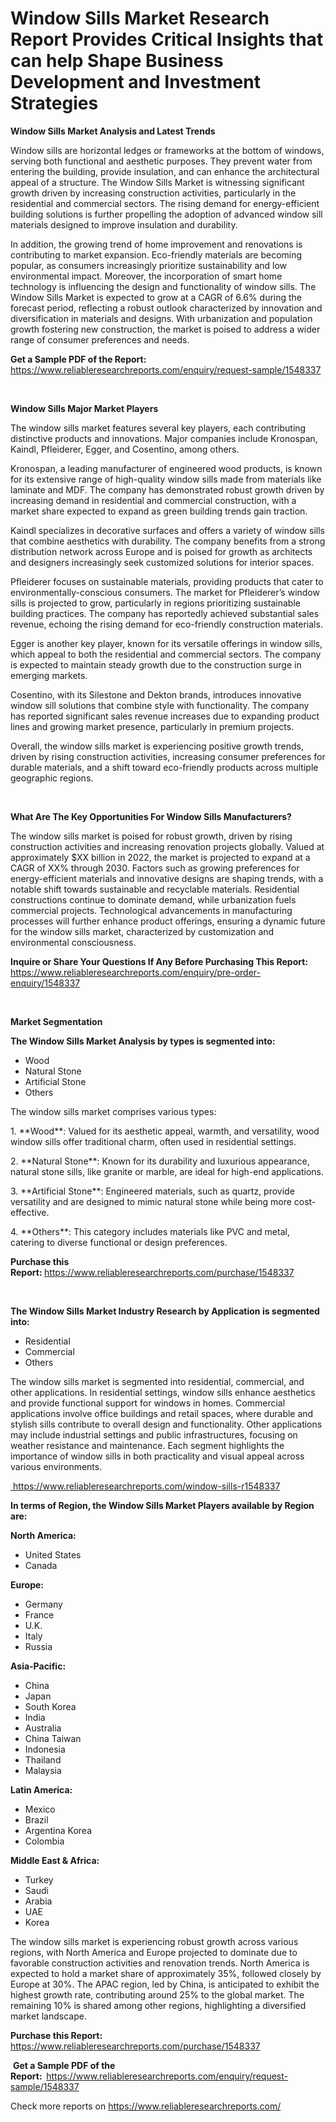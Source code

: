 <p><h1>Window Sills Market Research Report Provides Critical Insights that can help Shape Business Development and Investment Strategies</h1></p><p><strong>Window Sills Market Analysis and Latest Trends</strong></p>
<p><p>Window sills are horizontal ledges or frameworks at the bottom of windows, serving both functional and aesthetic purposes. They prevent water from entering the building, provide insulation, and can enhance the architectural appeal of a structure. The Window Sills Market is witnessing significant growth driven by increasing construction activities, particularly in the residential and commercial sectors. The rising demand for energy-efficient building solutions is further propelling the adoption of advanced window sill materials designed to improve insulation and durability.</p><p>In addition, the growing trend of home improvement and renovations is contributing to market expansion. Eco-friendly materials are becoming popular, as consumers increasingly prioritize sustainability and low environmental impact. Moreover, the incorporation of smart home technology is influencing the design and functionality of window sills. The Window Sills Market is expected to grow at a CAGR of 6.6% during the forecast period, reflecting a robust outlook characterized by innovation and diversification in materials and designs. With urbanization and population growth fostering new construction, the market is poised to address a wider range of consumer preferences and needs.</p></p>
<p><strong>Get a Sample PDF of the Report:&nbsp;</strong> <a href="https://www.reliableresearchreports.com/enquiry/request-sample/1548337?utm_campaign=2208&utm_medium=2&utm_source=Github&utm_content=ia&utm_term=05042025&utm_id=window-sills">https://www.reliableresearchreports.com/enquiry/request-sample/1548337</a></p>
<p>&nbsp;</p>
<p><strong>Window Sills Major Market Players</strong></p>
<p><p>The window sills market features several key players, each contributing distinctive products and innovations. Major companies include Kronospan, Kaindl, Pfleiderer, Egger, and Cosentino, among others.</p><p>Kronospan, a leading manufacturer of engineered wood products, is known for its extensive range of high-quality window sills made from materials like laminate and MDF. The company has demonstrated robust growth driven by increasing demand in residential and commercial construction, with a market share expected to expand as green building trends gain traction.</p><p>Kaindl specializes in decorative surfaces and offers a variety of window sills that combine aesthetics with durability. The company benefits from a strong distribution network across Europe and is poised for growth as architects and designers increasingly seek customized solutions for interior spaces.</p><p>Pfleiderer focuses on sustainable materials, providing products that cater to environmentally-conscious consumers. The market for Pfleiderer’s window sills is projected to grow, particularly in regions prioritizing sustainable building practices. The company has reportedly achieved substantial sales revenue, echoing the rising demand for eco-friendly construction materials.</p><p>Egger is another key player, known for its versatile offerings in window sills, which appeal to both the residential and commercial sectors. The company is expected to maintain steady growth due to the construction surge in emerging markets.</p><p>Cosentino, with its Silestone and Dekton brands, introduces innovative window sill solutions that combine style with functionality. The company has reported significant sales revenue increases due to expanding product lines and growing market presence, particularly in premium projects.</p><p>Overall, the window sills market is experiencing positive growth trends, driven by rising construction activities, increasing consumer preferences for durable materials, and a shift toward eco-friendly products across multiple geographic regions.</p></p>
<p>&nbsp;</p>
<p><strong>What Are The Key Opportunities For Window Sills Manufacturers?</strong></p>
<p><p>The window sills market is poised for robust growth, driven by rising construction activities and increasing renovation projects globally. Valued at approximately $XX billion in 2022, the market is projected to expand at a CAGR of XX% through 2030. Factors such as growing preferences for energy-efficient materials and innovative designs are shaping trends, with a notable shift towards sustainable and recyclable materials. Residential constructions continue to dominate demand, while urbanization fuels commercial projects. Technological advancements in manufacturing processes will further enhance product offerings, ensuring a dynamic future for the window sills market, characterized by customization and environmental consciousness.</p></p>
<p><strong>Inquire or Share Your Questions If Any Before Purchasing This Report:</strong> <a href="https://www.reliableresearchreports.com/enquiry/pre-order-enquiry/1548337?utm_campaign=2208&utm_medium=2&utm_source=Github&utm_content=ia&utm_term=05042025&utm_id=window-sills">https://www.reliableresearchreports.com/enquiry/pre-order-enquiry/1548337</a></p>
<p>&nbsp;</p>
<p><strong>Market Segmentation</strong></p>
<p><strong>The Window Sills Market Analysis by types is segmented into:</strong></p>
<p><ul><li>Wood</li><li>Natural Stone</li><li>Artificial Stone</li><li>Others</li></ul></p>
<p><p>The window sills market comprises various types: </p><p>1. **Wood**: Valued for its aesthetic appeal, warmth, and versatility, wood window sills offer traditional charm, often used in residential settings. </p><p>2. **Natural Stone**: Known for its durability and luxurious appearance, natural stone sills, like granite or marble, are ideal for high-end applications.</p><p>3. **Artificial Stone**: Engineered materials, such as quartz, provide versatility and are designed to mimic natural stone while being more cost-effective.</p><p>4. **Others**: This category includes materials like PVC and metal, catering to diverse functional or design preferences.</p></p>
<p><strong>Purchase this Report:&nbsp;</strong><a href="https://www.reliableresearchreports.com/purchase/1548337?utm_campaign=2208&utm_medium=2&utm_source=Github&utm_content=ia&utm_term=05042025&utm_id=window-sills">https://www.reliableresearchreports.com/purchase/1548337</a></p>
<p>&nbsp;</p>
<p><strong>The Window Sills Market Industry Research by Application is segmented into:</strong></p>
<p><ul><li>Residential</li><li>Commercial</li><li>Others</li></ul></p>
<p><p>The window sills market is segmented into residential, commercial, and other applications. In residential settings, window sills enhance aesthetics and provide functional support for windows in homes. Commercial applications involve office buildings and retail spaces, where durable and stylish sills contribute to overall design and functionality. Other applications may include industrial settings and public infrastructures, focusing on weather resistance and maintenance. Each segment highlights the importance of window sills in both practicality and visual appeal across various environments.</p></p>
<p><a href="https://www.reliableresearchreports.com/window-sills-r1548337?utm_campaign=2208&utm_medium=2&utm_source=Github&utm_content=ia&utm_term=05042025&utm_id=window-sills">&nbsp;https://www.reliableresearchreports.com/window-sills-r1548337</a></p>
<p><strong>In terms of Region, the Window Sills Market Players available by Region are:</strong></p>
<p>
    <p> <strong> North America: </strong>
        <ul>
            <li>United States</li>
            <li>Canada</li>
        </ul>
        </p> 
    <p> <strong> Europe: </strong>
        <ul>
            <li>Germany</li>
            <li>France</li>
            <li>U.K.</li>
            <li>Italy</li>
            <li>Russia</li>
        </ul>
        </p> 
    <p> <strong> Asia-Pacific: </strong>
        <ul>
            <li>China</li>
            <li>Japan</li>
            <li>South Korea</li>
            <li>India</li>
            <li>Australia</li>
            <li>China Taiwan</li>
            <li>Indonesia</li>
            <li>Thailand</li>
            <li>Malaysia</li>
        </ul>
        </p> 
    <p> <strong> Latin America: </strong>
        <ul>
            <li>Mexico</li>
            <li>Brazil</li>
            <li>Argentina Korea</li>
            <li>Colombia</li>
        </ul>
        </p> 
    <p> <strong> Middle East & Africa: </strong>
        <ul>
            <li>Turkey</li>
            <li>Saudi</li>
            <li>Arabia</li>
            <li>UAE</li>
            <li>Korea</li>
        </ul>
    </p>
    </p>
<p><p>The window sills market is experiencing robust growth across various regions, with North America and Europe projected to dominate due to favorable construction activities and renovation trends. North America is expected to hold a market share of approximately 35%, followed closely by Europe at 30%. The APAC region, led by China, is anticipated to exhibit the highest growth rate, contributing around 25% to the global market. The remaining 10% is shared among other regions, highlighting a diversified market landscape.</p></p>
<p><strong>Purchase this Report: </strong><a href="https://www.reliableresearchreports.com/purchase/1548337?utm_campaign=2208&utm_medium=2&utm_source=Github&utm_content=ia&utm_term=05042025&utm_id=window-sills">https://www.reliableresearchreports.com/purchase/1548337</a></p>
<p>&nbsp;<strong>Get a Sample PDF of the Report:&nbsp;&nbsp;</strong><a href="https://www.reliableresearchreports.com/enquiry/request-sample/1548337?utm_campaign=2208&utm_medium=2&utm_source=Github&utm_content=ia&utm_term=05042025&utm_id=window-sills">https://www.reliableresearchreports.com/enquiry/request-sample/1548337</a></p>
<p><strong></strong></p>
<p>Check more reports on <a href="https://www.reliableresearchreports.com/?utm_campaign=2208&utm_medium=2&utm_source=Github&utm_content=ia&utm_term=05042025&utm_id=window-sills">https://www.reliableresearchreports.com/</a></p>